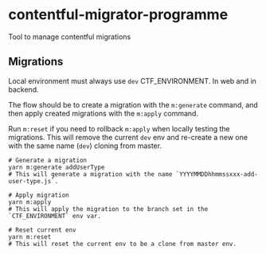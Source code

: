 # contentful-migrator-programme
Tool to manage contentful migrations

## Migrations

Local environment must always use `dev` CTF_ENVIRONMENT. In web and in backend.

The flow should be to create a migration with the `m:generate` command, and then apply created migrations with the `m:apply` command.

Run `m:reset` if you need to rollback `m:apply` when locally testing the migrations. This will remove the current `dev` env and re-create a new one with the same name (`dev`) cloning from master.

```shell script
# Generate a migration
yarn m:generate addUserType
# This will generate a migration with the name `YYYYMMDDhhmmssxxx-add-user-type.js`.

# Apply migration
yarn m:apply
# This will apply the migration to the branch set in the `CTF_ENVIRONMENT` env var.

# Reset current env
yarn m:reset
# This will reset the current env to be a clone from master env.
```
